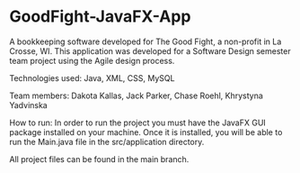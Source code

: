 # GoodFight-JavaFX-App
A bookkeeping software developed for The Good Fight, a non-profit in La Crosse, WI. 
This application was developed for a Software Design semester team project using the 
Agile design process.

Technologies used: Java, XML, CSS, MySQL

Team members: Dakota Kallas, Jack Parker, Chase Roehl, Khrystyna Yadvinska

How to run: 
In order to run the project you must have the JavaFX GUI package installed on your machine.
Once it is installed, you will be able to run the Main.java file in the src/application
directory.

All project files can be found in the main branch.
